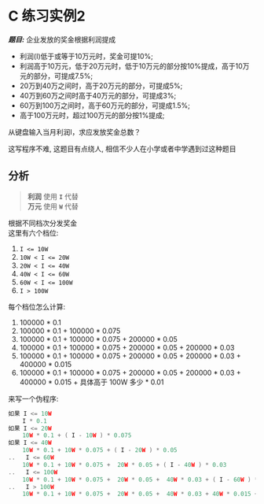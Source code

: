 # C 练习实例2

***题目:*** 企业发放的奖金根据利润提成

- 利润(I)低于或等于10万元时，奖金可提10%;
- 利润高于10万元，低于20万元时，低于10万元的部分按10%提成，高于10万元的部分，可提成7.5%;
- 20万到40万之间时，高于20万元的部分，可提成5%;
- 40万到60万之间时高于40万元的部分，可提成3%;
- 60万到100万之间时，高于60万元的部分，可提成1.5%;
- 高于100万元时，超过100万元的部分按1%提成;

从键盘输入当月利润I，求应发放奖金总数？

这写程序不难, 这题目有点绕人, 相信不少人在小学或者中学遇到过这种题目 <br>

## 分析
> **利润** 使用 **`I`** 代替 <br> **万元** 使用 **`W`** 代替

根据不同档次分发奖金 <br>
这里有六个档位:
1. `I <= 10W`
2. `10W < I <= 20W`
3. `20W < I <= 40W`
4. `40W < I <= 60W`
5. `60W < I <= 100W`
6. `I > 100W`

每个档位怎么计算:

1. 100000 * 0.1
2. 100000 * 0.1 + 100000 * 0.075
3. 100000 * 0.1 + 100000 * 0.075 + 200000 * 0.05
4. 100000 * 0.1 + 100000 * 0.075 + 200000 * 0.05 + 200000 * 0.03
5. 100000 * 0.1 + 100000 * 0.075 + 200000 * 0.05 + 200000 * 0.03 + 400000 * 0.015
6. 100000 * 0.1 + 100000 * 0.075 + 200000 * 0.05 + 200000 * 0.03 + 400000 * 0.015 + 具体高于 100W 多少 * 0.01

来写一个伪程序: <br>

```c
如果 I <= 10W
    I * 0.1
如果 I <= 20W
    10W * 0.1 + ( I - 10W ) * 0.075
如果 I <= 40W
    10W * 0.1 + 10W * 0.075 + ( I - 20W ) * 0.05
..   I <= 60W
    10W * 0.1 + 10W * 0.075 +  20W * 0.05 + ( I - 40W ) * 0.03
..   I <= 100W
    10W * 0.1 + 10W * 0.075 +  20W * 0.05 +  40W * 0.03 + ( I - 60W ) * 0.015
..   I > 100W
    10W * 0.1 + 10W * 0.075 +  20W * 0.05 +  40W * 0.03 + 40W * 0.015 + ( I - 100W ) * 0.01
```
